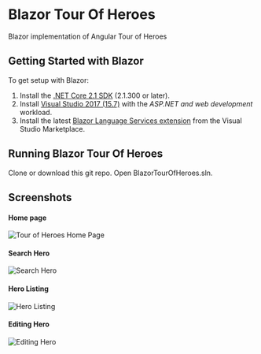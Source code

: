 # Blazor Tour Of Heroes
Blazor implementation of Angular Tour of Heroes

## Getting Started with Blazor

To get setup with Blazor:

1. Install the [.NET Core 2.1 SDK](https://go.microsoft.com/fwlink/?linkid=873092) (2.1.300 or later).
2. Install [Visual Studio 2017 (15.7)](https://go.microsoft.com/fwlink/?linkid=873093) with the *ASP.NET and web development* workload.
3. Install the latest [Blazor Language Services extension](https://go.microsoft.com/fwlink/?linkid=870389) from the Visual Studio Marketplace.

## Running Blazor Tour Of Heroes

Clone or download this git repo. Open BlazorTourOfHeroes.sln. 

## Screenshots

#### Home page
![Tour of Heroes Home Page](https://raw.githubusercontent.com/lohithgn/blazor-tour-of-heroes/master/assets/index.png "Tour of Heroes Home Page")

#### Search Hero
![Search Hero](https://raw.githubusercontent.com/lohithgn/blazor-tour-of-heroes/master/assets/search.png "Search Hero")

#### Hero Listing
![Hero Listing](https://raw.githubusercontent.com/lohithgn/blazor-tour-of-heroes/master/assets/herolisting.png "Hero Listing")

#### Editing Hero
![Editing Hero](https://raw.githubusercontent.com/lohithgn/blazor-tour-of-heroes/master/assets/heroedit.png "Editing Hero")
